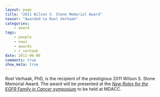 ```yaml
---
layout: page
title: "2011 Wilson S. Stone Memorial Award"
teaser: "Awarded to Roel Verhaak"
categories:
    - award
tags:
    - people
    - news
    - awards
    - r_verhaak
date: 2011-06-06
comments: true
show_meta: true
---
```


Roel Verhaak, PhD, is the recipient of the prestigious 2011 Wilson S. Stone Memorial Award. The award will be presented at the [*New Roles for the EGFR Family in Cancer* symposium](http://www.mdanderson.org/education-and-research/education-and-training/symposia-on-cancer-research.html) to be held at MDACC.
